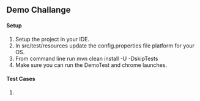 ## Demo Challange

#### Setup
1. Setup the project in your IDE.
2. In src/test/resources update the config.properties file platform for your OS.
3. From command line run mvn clean install -U -DskipTests
4. Make sure you can run the DemoTest and chrome launches.


#### Test Cases

 1.  

